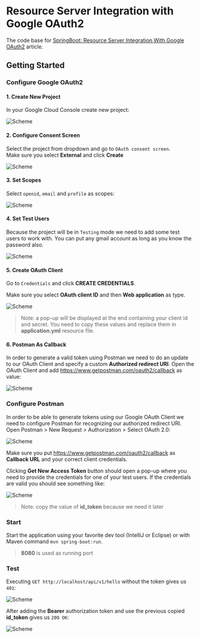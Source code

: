 # Resource Server Integration with Google OAuth2

The code base for [SpringBoot: Resource Server Integration With Google OAuth2]() article.

## Getting Started

### Configure Google OAuth2

#### 1. Create New Project

In your Google Cloud Console create new project:

![Scheme](markdown/images/create_google_project.gif)

#### 2. Configure Consent Screen

Select the project from dropdown and go to `OAuth consent screen`.  
Make sure you select **External** and click **Create**

![Scheme](markdown/images/oauth_consent_screen.gif)

#### 3. Set Scopes

Select `openid`, `email` and `profile` as scopes:

![Scheme](markdown/images/set_scopes.gif)

#### 4. Set Test Users

Because the project will be in `Testing` mode we need to add some test users to work with. You can put
any gmail account as long as you know the password also.

![Scheme](markdown/images/set_test_users.gif)

#### 5. Create OAuth Client

Go to `Credentials` and click **CREATE CREDENTIALS**.  

Make sure you select **OAuth client ID** and then **Web application** as type.

![Scheme](markdown/images/create_oauth_client.gif)

> Note: a pop-up will be displayed at the end containing your client id and secret. You need
> to copy these values and replace them in **application.yml** resource file.

#### 6. Postman As Callback

In order to generate a valid token using Postman we need to do an update to our OAuth Client
and specify a custom **Authorized redirect URI**. Open the OAuth Client and add https://www.getpostman.com/oauth2/callback
as value: 

![Scheme](markdown/images/postman_as_callback.png)


### Configure Postman

In order to be able to generate tokens using our Google OAuth Client we need to configure Postman for recognizing our
authorized redirect URI. Open Postman > New Request > Authorization > Select OAuth 2.0:

![Scheme](markdown/images/postman_configuration.png)

Make sure you put https://www.getpostman.com/oauth2/callback as **Callback URL** and your correct
client credentials.  

Clicking **Get New Access Token** button should open a pop-up where you need to provide the credentials
for one of your test users. If the credentials are valid you should see something like:  

![Scheme](markdown/images/postman_token.png)

> Note: copy the value of **id_token** because we need it later

### Start
Start the application using your favorite dev tool (IntelliJ or Eclipse) or with Maven command ``mvn spring-boot:run``.

> **8080** is used as running port

### Test

Executing `GET http://localhost/api/v1/hello` without the token gives us `401`:

![Scheme](markdown/images/call_without_bearer.png)

After adding the **Bearer** authorization token and use the previous copied **id_token** gives us
`200 OK`:

![Scheme](markdown/images/call_with_bearer.png)
